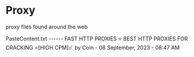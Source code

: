 # Proxy
proxy files found around the web


PasteContent.txt ------ FAST HTTP PROXIES ⭐ BEST HTTP PROXIES FOR CRACKING ⭐[HIGH CPM]☄️ by Coin - 08 September, 2023 - 08:47 AM
